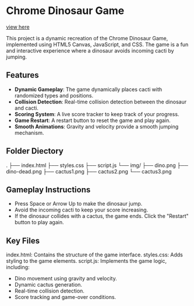 # Chrome Dinosaur Game
[view here](https://nenorvalls.github.io/chrome_offline_dino/)

This project is a dynamic recreation of the Chrome Dinosaur Game, implemented using HTML5 Canvas, JavaScript, and CSS. The game is a fun and interactive experience where a dinosaur avoids incoming cacti by jumping.

## Features
- **Dynamic Gameplay**: The game dynamically places cacti with randomized types and positions.
- **Collision Detection**: Real-time collision detection between the dinosaur and cacti.
- **Scoring System**: A live score tracker to keep track of your progress.
- **Game Restart**: A restart button to reset the game and play again.
- **Smooth Animations**: Gravity and velocity provide a smooth jumping mechanism.

## Folder Diectory
.
├── index.html
├── styles.css
├── script.js
└── img/
    ├── dino.png
    ├── dino-dead.png
    ├── cactus1.png
    ├── cactus2.png
    └── cactus3.png

## Gameplay Instructions
- Press Space or Arrow Up to make the dinosaur jump.
- Avoid the incoming cacti to keep your score increasing.
- If the dinosaur collides with a cactus, the game ends. Click the "Restart" button to play again.

## Key Files
index.html: Contains the structure of the game interface.
styles.css: Adds styling to the game elements.
script.js: Implements the game logic, including:
 - Dino movement using gravity and velocity.
 - Dynamic cactus generation.
 - Real-time collision detection.
 - Score tracking and game-over conditions.

